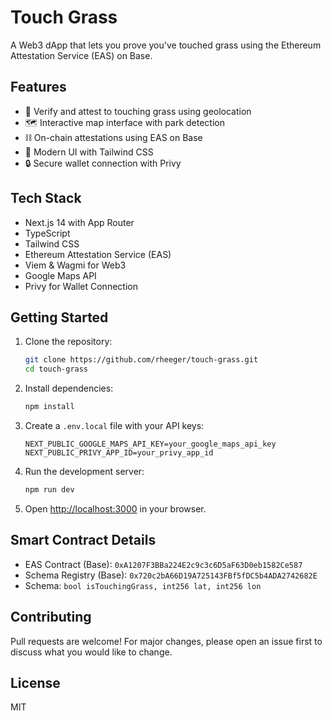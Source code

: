 # Touch Grass

A Web3 dApp that lets you prove you've touched grass using the Ethereum Attestation Service (EAS) on Base.

## Features

- 🌱 Verify and attest to touching grass using geolocation
- 🗺️ Interactive map interface with park detection
- ⛓️ On-chain attestations using EAS on Base
- 🎨 Modern UI with Tailwind CSS
- 🔒 Secure wallet connection with Privy

## Tech Stack

- Next.js 14 with App Router
- TypeScript
- Tailwind CSS
- Ethereum Attestation Service (EAS)
- Viem & Wagmi for Web3
- Google Maps API
- Privy for Wallet Connection

## Getting Started

1. Clone the repository:
   ```bash
   git clone https://github.com/rheeger/touch-grass.git
   cd touch-grass
   ```

2. Install dependencies:
   ```bash
   npm install
   ```

3. Create a `.env.local` file with your API keys:
   ```
   NEXT_PUBLIC_GOOGLE_MAPS_API_KEY=your_google_maps_api_key
   NEXT_PUBLIC_PRIVY_APP_ID=your_privy_app_id
   ```

4. Run the development server:
   ```bash
   npm run dev
   ```

5. Open [http://localhost:3000](http://localhost:3000) in your browser.

## Smart Contract Details

- EAS Contract (Base): `0xA1207F3BBa224E2c9c3c6D5aF63D0eb1582Ce587`
- Schema Registry (Base): `0x720c2bA66D19A725143FBf5fDC5b4ADA2742682E`
- Schema: `bool isTouchingGrass, int256 lat, int256 lon`

## Contributing

Pull requests are welcome! For major changes, please open an issue first to discuss what you would like to change.

## License

MIT
